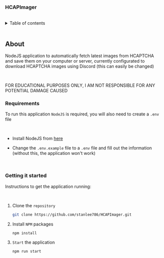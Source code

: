 <br>
<h3>HCAPImager</h3>
<br>
<details>
    <summary>Table of contents</summary>
    <ol>
        <li>
            <a href="#about">About</a>
        </li>
        <li>
            <a href="#requirements">Requirements</a>
        </li>
        <li>
            <a href="#getting-it-started">Getting it started</a>
        </li>
    </ol>
</details>
<br>

## About

NodeJS application to automatically fetch latest images from HCAPTCHA and save them on your computer or server,
currently configurated to download HCAPTCHA images using Discord (this can easily be changed)

<br>

FOR EDUCATIONAL PURPOSES ONLY, I AM NOT RESPONSIBLE FOR ANY POTENTIAL DAMAGE CAUSED

### Requirements

To run this application `NodeJS` is required, you will also need to create a `.env` file

<br>

- Install NodeJS from [here](https://nodejs.org/)

- Change the `.env.example` file to a `.env` file and fill out the information (without this, the application won't work)

<br>

### Getting it started

Instructions to get the application running:

<br>

1. Clone the `repository`

   ```sh
   git clone https://github.com/stanlee786/HCAPImager.git
   ```

2. Install `NPM` packages

   ```sh
   npm install
   ```

3. `Start` the application

   ```sh
   npm run start
   ```
